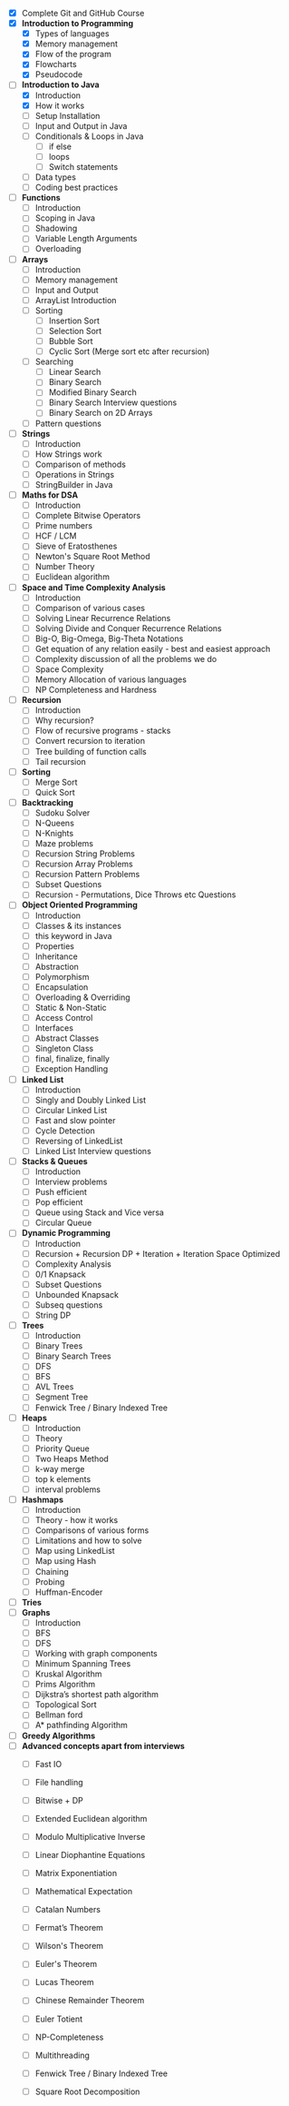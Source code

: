 - [X] Complete Git and GitHub Course
- [X] **Introduction to Programming**
  - [X] Types of languages
  - [X] Memory management
  - [X] Flow of the program
  - [X] Flowcharts
  - [X] Pseudocode
- [ ] **Introduction to Java**
  - [X] Introduction
  - [X] How it works
  - [ ] Setup Installation
  - [ ] Input and Output in Java
  - [ ] Conditionals & Loops in Java
    - [ ] if else
    - [ ] loops
    - [ ] Switch statements
  - [ ] Data types
  - [ ] Coding best practices
- [ ] **Functions**
  - [ ] Introduction
  - [ ] Scoping in Java
  - [ ] Shadowing
  - [ ] Variable Length Arguments
  - [ ] Overloading
- [ ] **Arrays**
  - [ ] Introduction
  - [ ] Memory management
  - [ ] Input and Output
  - [ ] ArrayList Introduction
  - [ ] Sorting
    - [ ] Insertion Sort
    - [ ] Selection Sort
    - [ ] Bubble Sort
    - [ ] Cyclic Sort (Merge sort etc after recursion)
  - [ ] Searching
    - [ ] Linear Search
    - [ ] Binary Search
    - [ ] Modified Binary Search
    - [ ] Binary Search Interview questions
    - [ ] Binary Search on 2D Arrays
  - [ ] Pattern questions
- [ ] **Strings**
  - [ ] Introduction
  - [ ] How Strings work
  - [ ] Comparison of methods
  - [ ] Operations in Strings
  - [ ] StringBuilder in Java
- [ ] **Maths for DSA**
  - [ ] Introduction
  - [ ] Complete Bitwise Operators
  - [ ] Prime numbers
  - [ ] HCF / LCM
  - [ ] Sieve of Eratosthenes
  - [ ] Newton's Square Root Method
  - [ ] Number Theory
  - [ ] Euclidean algorithm
- [ ] **Space and Time Complexity Analysis**
  - [ ] Introduction
  - [ ] Comparison of various cases
  - [ ] Solving Linear Recurrence Relations
  - [ ] Solving Divide and Conquer Recurrence Relations
  - [ ] Big-O, Big-Omega, Big-Theta Notations
  - [ ] Get equation of any relation easily - best and easiest approach
  - [ ] Complexity discussion of all the problems we do
  - [ ] Space Complexity
  - [ ] Memory Allocation of various languages
  - [ ] NP Completeness and Hardness
- [ ] **Recursion**
  - [ ] Introduction
  - [ ] Why recursion?
  - [ ] Flow of recursive programs - stacks
  - [ ] Convert recursion to iteration
  - [ ] Tree building of function calls
  - [ ] Tail recursion
- [ ] **Sorting**
  - [ ] Merge Sort
  - [ ] Quick Sort
- [ ] **Backtracking**
  - [ ] Sudoku Solver
  - [ ] N-Queens
  - [ ] N-Knights
  - [ ] Maze problems
  - [ ] Recursion String Problems
  - [ ] Recursion Array Problems
  - [ ] Recursion Pattern Problems
  - [ ] Subset Questions
  - [ ] Recursion - Permutations, Dice Throws etc Questions
- [ ] **Object Oriented Programming**
  - [ ] Introduction
  - [ ] Classes & its instances
  - [ ] this keyword in Java
  - [ ] Properties
  - [ ] Inheritance
  - [ ] Abstraction
  - [ ] Polymorphism
  - [ ] Encapsulation
  - [ ] Overloading & Overriding
  - [ ] Static & Non-Static
  - [ ] Access Control
  - [ ] Interfaces
  - [ ] Abstract Classes
  - [ ] Singleton Class
  - [ ] final, finalize, finally
  - [ ] Exception Handling
- [ ] **Linked List**
  - [ ] Introduction
  - [ ] Singly and Doubly Linked List
  - [ ] Circular Linked List
  - [ ] Fast and slow pointer
  - [ ] Cycle Detection
  - [ ] Reversing of LinkedList
  - [ ] Linked List Interview questions
- [ ] **Stacks & Queues**
  - [ ] Introduction
  - [ ] Interview problems
  - [ ] Push efficient
  - [ ] Pop efficient
  - [ ] Queue using Stack and Vice versa
  - [ ] Circular Queue
- [ ] **Dynamic Programming**
  - [ ] Introduction
  - [ ] Recursion + Recursion DP + Iteration + Iteration Space Optimized
  - [ ] Complexity Analysis
  - [ ] 0/1 Knapsack
  - [ ] Subset Questions
  - [ ] Unbounded Knapsack
  - [ ] Subseq questions
  - [ ] String DP
- [ ] **Trees**
  - [ ] Introduction
  - [ ] Binary Trees
  - [ ] Binary Search Trees
  - [ ] DFS
  - [ ] BFS
  - [ ] AVL Trees
  - [ ] Segment Tree
  - [ ] Fenwick Tree / Binary Indexed Tree
- [ ] **Heaps**
  - [ ] Introduction
  - [ ] Theory
  - [ ] Priority Queue
  - [ ] Two Heaps Method
  - [ ] k-way merge
  - [ ] top k elements
  - [ ] interval problems
- [ ] **Hashmaps**
  - [ ] Introduction
  - [ ] Theory - how it works
  - [ ] Comparisons of various forms
  - [ ] Limitations and how to solve
  - [ ] Map using LinkedList
  - [ ] Map using Hash
  - [ ] Chaining
  - [ ] Probing
  - [ ] Huffman-Encoder
- [ ] **Tries**
- [ ] **Graphs**
  - [ ] Introduction
  - [ ] BFS
  - [ ] DFS
  - [ ] Working with graph components
  - [ ] Minimum Spanning Trees
  - [ ] Kruskal Algorithm
  - [ ] Prims Algorithm
  - [ ] Dijkstra’s shortest path algorithm
  - [ ] Topological Sort
  - [ ] Bellman ford
  - [ ] A* pathfinding Algorithm
- [ ] **Greedy Algorithms**
- [ ] **Advanced concepts apart from interviews**
  - [ ] Fast IO
  - [ ] File handling
  - [ ] Bitwise + DP
  - [ ] Extended Euclidean algorithm
  - [ ] Modulo Multiplicative Inverse
  - [ ] Linear Diophantine Equations
  - [ ] Matrix Exponentiation
  - [ ] Mathematical Expectation
  - [ ] Catalan Numbers
  - [ ] Fermat’s Theorem
  - [ ] Wilson's Theorem
  - [ ] Euler's Theorem
  - [ ] Lucas Theorem
  - [ ] Chinese Remainder Theorem
  - [ ] Euler Totient
  - [ ] NP-Completeness
  - [ ] Multithreading
  - [ ] Fenwick Tree / Binary Indexed Tree
  - [ ] Square Root Decomposition

